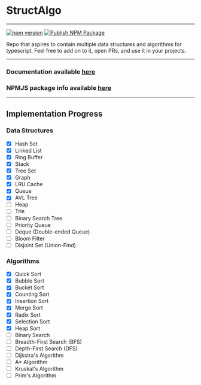 # StructAlgo


---
[![npm version](https://badge.fury.io/js/structalgo.svg)](https://badge.fury.io/js/structalgo)
[![Publish NPM Package](https://github.com/jrui/StructAlgo/actions/workflows/deploy_npm_package.yml/badge.svg?branch=master&event=push)](https://github.com/jrui/StructAlgo/actions/workflows/deploy_npm_package.yml)

Repo that aspires to contain multiple data structures and algorithms for typescript.
Feel free to add on to it, open PRs, and use it in your projects.


---
### Documentation __available [__here__](https://jrui.github.io/StructAlgo/)__

### NPMJS package info __available [__here__](https://www.npmjs.com/package/structalgo)__

---
## Implementation Progress
### Data Structures
  - [x] Hash Set
  - [x] Linked List
  - [x] Ring Buffer
  - [x] Stack
  - [x] Tree Set
  - [x] Graph
  - [x] LRU Cache
  - [x] Queue
  - [x] AVL Tree
  - [ ] Heap
  - [ ] Trie
  - [ ] Binary Search Tree
  - [ ] Priority Queue
  - [ ] Deque (Double-ended Queue)
  - [ ] Bloom Filter
  - [ ] Disjoint Set (Union-Find)
### Algorithms
  - [x] Quick Sort
  - [x] Bubble Sort
  - [x] Bucket Sort
  - [x] Counting Sort
  - [x] Insertion Sort
  - [x] Merge Sort
  - [x] Radix Sort
  - [x] Selection Sort
  - [x] Heap Sort
  - [ ] Binary Search
  - [ ] Breadth-First Search (BFS)
  - [ ] Depth-First Search (DFS)
  - [ ] Dijkstra's Algorithm
  - [ ] A* Algorithm
  - [ ] Kruskal's Algorithm
  - [ ] Prim's Algorithm
